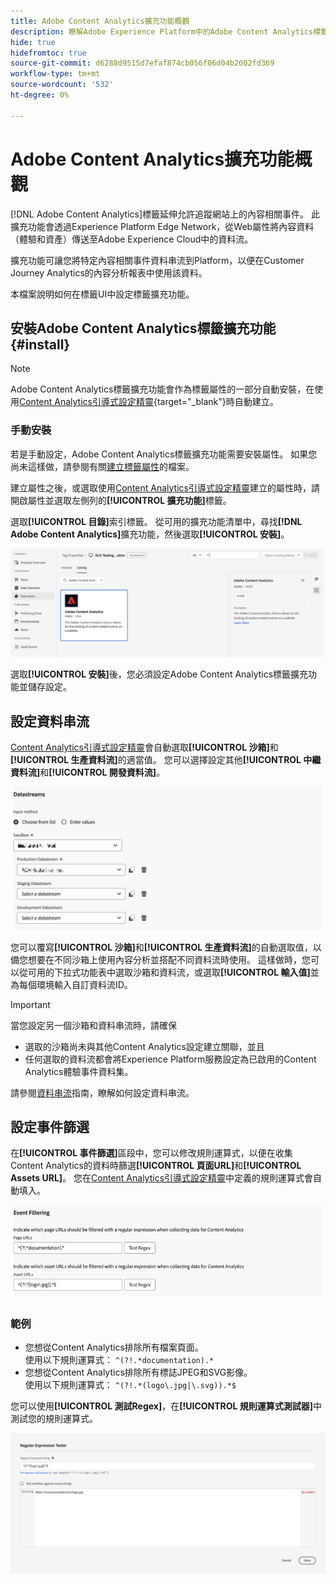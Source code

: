 ```yaml
---
title: Adobe Content Analytics擴充功能概觀
description: 瞭解Adobe Experience Platform中的Adobe Content Analytics標籤擴充功能。
hide: true
hidefromtoc: true
source-git-commit: d6288d9515d7efaf874cb056f06d04b2002fd369
workflow-type: tm+mt
source-wordcount: '532'
ht-degree: 0%

---
```


# Adobe Content Analytics擴充功能概觀

[!DNL Adobe Content Analytics]標籤延伸允許追蹤網站上的內容相關事件。 此擴充功能會透過Experience Platform Edge Network，從Web屬性將內容資料（體驗和資產）傳送至Adobe Experience Cloud中的資料流。

擴充功能可讓您將特定內容相關事件資料串流到Platform，以便在Customer Journey Analytics的內容分析報表中使用該資料。

本檔案說明如何在標籤UI中設定標籤擴充功能。

## 安裝Adobe Content Analytics標籤擴充功能 {#install}

>[!NOTE]
>
>Adobe Content Analytics標籤擴充功能會作為標籤屬性的一部分自動安裝，在使用[Content Analytics引導式設定精靈](https://experienceleague.adobe.com/en/docs/analytics-platform/using/content-analytics/configuration/guided){target="_blank"}時自動建立。


### 手動安裝

若是手動設定，Adobe Content Analytics標籤擴充功能需要安裝屬性。 如果您尚未這樣做，請參閱有關[建立標籤屬性](https://experienceleague.adobe.com/en/docs/platform-learn/implement-in-websites/configure-tags/create-a-property)的檔案。

建立屬性之後，或選取使用[Content Analytics引導式設定精靈](https://experienceleague.adobe.com/en/docs/analytics-platform/using/content-analytics/configuration/guided)建立的屬性時，請開啟屬性並選取左側列的&#x200B;**[!UICONTROL 擴充功能]**&#x200B;標籤。

選取&#x200B;**[!UICONTROL 目錄]**&#x200B;索引標籤。 從可用的擴充功能清單中，尋找&#x200B;**[!DNL Adobe Content Analytics]**&#x200B;擴充功能，然後選取&#x200B;**[!UICONTROL 安裝]**。

![影像顯示已選取Web SDK擴充功能的Tags UI](assets/aca-tag-install.png)

選取&#x200B;**[!UICONTROL 安裝]**&#x200B;後，您必須設定Adobe Content Analytics標籤擴充功能並儲存設定。


<!--
## Configure schema

The [Content Analytics guided configuration wizard](https://experienceleague.adobe.com/en/docs/analytics-platform/using/content-analytics/configuration/guided) automatically populates the proper value for the **[!UICONTROL Tenant Schema Name]**. 

![Image that shows the Schema configuration of the Adobe Content Analytics tag extension in the Tags UI](assets/aca-tag-schema.png)

>[!WARNING]
>
>Do not modify the value for **[!UICONTROL Tenant Schema Name]**.

-->

## 設定資料串流

[Content Analytics引導式設定精靈](https://experienceleague.adobe.com/en/docs/analytics-platform/using/content-analytics/configuration/guided)會自動選取&#x200B;**[!UICONTROL 沙箱]**&#x200B;和&#x200B;**[!UICONTROL 生產資料流]**&#x200B;的適當值。 您可以選擇設定其他&#x200B;**[!UICONTROL 中繼資料流]**&#x200B;和&#x200B;**[!UICONTROL 開發資料流]**。

![此影像顯示標籤UI中Adobe Content Analytics標籤擴充功能的「資料串流」設定](assets/aca-tag-datastreams.png)

您可以覆寫&#x200B;**[!UICONTROL 沙箱]**&#x200B;和&#x200B;**[!UICONTROL 生產資料流]**&#x200B;的自動選取值，以備您想要在不同沙箱上使用內容分析並搭配不同資料流時使用。 這樣做時，您可以從可用的下拉式功能表中選取沙箱和資料流，或選取&#x200B;**[!UICONTROL 輸入值]**&#x200B;並為每個環境輸入自訂資料流ID。

>[!IMPORTANT]
>
>當您設定另一個沙箱和資料串流時，請確保
>
>* 選取的沙箱尚未與其他Content Analytics設定建立關聯，並且
>* 任何選取的資料流都會將Experience Platform服務設定為已啟用的Content Analytics體驗事件資料集。

請參閱[資料串流](../../../../datastreams/overview.md)指南，瞭解如何設定資料串流。



## 設定事件篩選

在&#x200B;**[!UICONTROL 事件篩選]**&#x200B;區段中，您可以修改規則運算式，以便在收集Content Analytics的資料時篩選&#x200B;**[!UICONTROL 頁面URL]**&#x200B;和&#x200B;**[!UICONTROL Assets URL]**。 您在[Content Analytics引導式設定精靈](https://experienceleague.adobe.com/en/docs/analytics-platform/using/content-analytics/configuration/guided)中定義的規則運算式會自動填入。

![此影像顯示標籤UI中Adobe Content Analytics標籤擴充功能的事件篩選設定](assets/aca-tag-eventfiltering.png)


### 範例

* 您想從Content Analytics排除所有檔案頁面。<br/>使用以下規則運算式： `^(?!.*documentation).*`
* 您想從Content Analytics排除所有標誌JPEG和SVG影像。<br/>使用以下規則運算式： `^(?!.*(logo\.jpg|\.svg)).*$`

您可以使用&#x200B;**[!UICONTROL 測試Regex]**，在&#x200B;**[!UICONTROL 規則運算式測試器]**&#x200B;中測試您的規則運算式。

![在標籤UI中顯示Adobe Content Analytics標籤擴充功能之規則運算式測試器的影像](assets/aca-tag-regextester.png)


